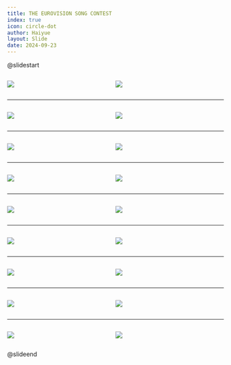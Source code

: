 ```yaml
---
title: THE EUROVISION SONG CONTEST
index: true
icon: circle-dot
author: Haiyue
layout: Slide
date: 2024-09-23
---
```

 
@slidestart

<div style="display:flex">
<div style="flex:1">

![](/reading/english/Level-T/THE%20EUROVISION%20SONG%20CONTEST/001.webp)
</div>
<div style="flex:1">

![](/reading/english/Level-T/THE%20EUROVISION%20SONG%20CONTEST/002.webp)
</div>
</div>

---

<div style="display:flex">
<div style="flex:1">

![](/reading/english/Level-T/THE%20EUROVISION%20SONG%20CONTEST/003.webp)
</div>
<div style="flex:1">

![](/reading/english/Level-T/THE%20EUROVISION%20SONG%20CONTEST/004.webp)
</div>
</div>

---

<div style="display:flex">
<div style="flex:1">

![](/reading/english/Level-T/THE%20EUROVISION%20SONG%20CONTEST/005.webp)
</div>
<div style="flex:1">

![](/reading/english/Level-T/THE%20EUROVISION%20SONG%20CONTEST/006.webp)
</div>
</div>

---

<div style="display:flex">
<div style="flex:1">

![](/reading/english/Level-T/THE%20EUROVISION%20SONG%20CONTEST/007.webp)
</div>
<div style="flex:1">

![](/reading/english/Level-T/THE%20EUROVISION%20SONG%20CONTEST/008.webp)
</div>
</div>

---

<div style="display:flex">
<div style="flex:1">

![](/reading/english/Level-T/THE%20EUROVISION%20SONG%20CONTEST/009.webp)
</div>
<div style="flex:1">

![](/reading/english/Level-T/THE%20EUROVISION%20SONG%20CONTEST/010.webp)
</div>
</div>

---

<div style="display:flex">
<div style="flex:1">

![](/reading/english/Level-T/THE%20EUROVISION%20SONG%20CONTEST/011.webp)
</div>
<div style="flex:1">

![](/reading/english/Level-T/THE%20EUROVISION%20SONG%20CONTEST/012.webp)
</div>
</div>

---

<div style="display:flex">
<div style="flex:1">

![](/reading/english/Level-T/THE%20EUROVISION%20SONG%20CONTEST/013.webp)
</div>
<div style="flex:1">

![](/reading/english/Level-T/THE%20EUROVISION%20SONG%20CONTEST/014.webp)
</div>
</div>

---

<div style="display:flex">
<div style="flex:1">

![](/reading/english/Level-T/THE%20EUROVISION%20SONG%20CONTEST/015.webp)
</div>
<div style="flex:1">

![](/reading/english/Level-T/THE%20EUROVISION%20SONG%20CONTEST/016.webp)
</div>
</div>

---

<div style="display:flex">
<div style="flex:1">

![](/reading/english/Level-T/THE%20EUROVISION%20SONG%20CONTEST/017.webp)
</div>
<div style="flex:1">

![](/reading/english/Level-T/THE%20EUROVISION%20SONG%20CONTEST/018.webp)
</div>
</div>

@slideend